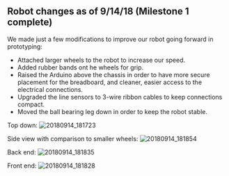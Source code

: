 ## Robot changes as of 9/14/18 (Milestone 1 complete)
We made just a few modifications to improve our robot going forward in prototyping: 
 - Attached larger wheels to the robot to increase our speed.
 - Added rubber bands ont he wheels for grip.
 - Raised the Arduino above the chassis in order to have more secure placement for the breadboard,
and cleaner, easier access to the electrical connections. 
 - Upgraded the line sensors to 3-wire ribbon cables to keep connections compact.
 - Moved the ball bearing leg down in order to keep the robot stable.
 
 Top down:
 ![20180914_181723](https://user-images.githubusercontent.com/16722348/45579048-0e820b00-b853-11e8-8e64-ec7956d36d53.jpg)
 
 Side view with comparison to smaller wheels:
 ![20180914_181854](https://user-images.githubusercontent.com/16722348/45579047-0e820b00-b853-11e8-8a12-d4f3a6befc50.jpg)
 
 Back end:
 ![20180914_181835](https://user-images.githubusercontent.com/16722348/45579046-0e820b00-b853-11e8-9dc7-f3d9341f68e3.jpg)
 
 Front end:
 ![20180914_181828](https://user-images.githubusercontent.com/16722348/45579045-0e820b00-b853-11e8-875c-55214e10163c.jpg)